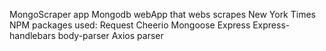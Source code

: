 MongoScraper app
Mongodb webApp that webs scrapes New York Times
NPM packages used:
Request
Cheerio
Mongoose
Express
Express-handlebars
body-parser
Axios
parser

